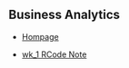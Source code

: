 
Business Analytics
------------------

-   [Hompage](https://hackmd.io/s/rkYFSMGFm)

-   [wk\_1 RCode Note](https://hackmd.io/s/ryHvkQ7KX)
